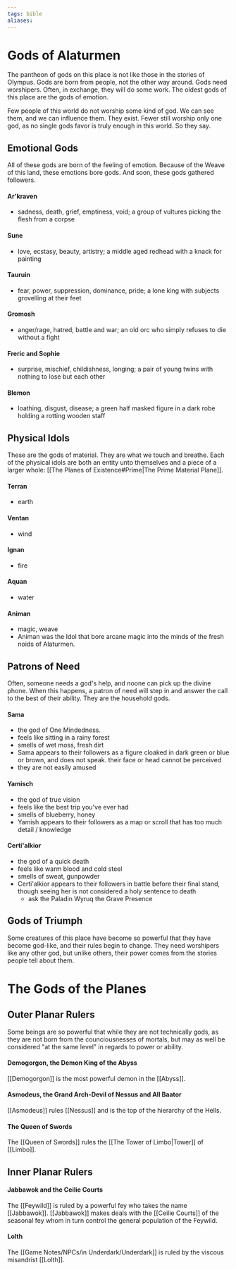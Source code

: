 ```yaml
---
tags: bible
aliases: 
---
```

# Gods of Alaturmen

The pantheon of gods on this place is not like those in the stories of Olympus. Gods are born from people, not the other way around. Gods need worshipers. Often, in exchange, they will do some work. The oldest gods of this place are the gods of emotion.

Few people of this world do not worship some kind of god. We can see them, and we can influence them. They exist. Fewer still worship only one god, as no single gods favor is truly enough in this world. So they say.

## Emotional Gods
All of these gods are born of the feeling of emotion. Because of the Weave of this land, these emotions bore gods. And soon, these gods gathered followers. 

#### Ar'kraven 
- sadness, death, grief, emptiness, void; a group of vultures picking the flesh from a corpse

#### Sune
- love, ecstasy, beauty, artistry; a middle aged redhead with a knack for painting

#### Tauruin
- fear, power, suppression, dominance, pride; a lone king with subjects grovelling at their feet

#### Gromosh
- anger/rage, hatred, battle and war; an old orc who simply refuses to die without a fight

#### Freric and Sophie
- surprise, mischief, childishness, longing; a pair of young twins with nothing to lose but each other

#### Blemon
- loathing, disgust, disease; a green half masked figure in a dark robe holding a rotting wooden staff


## Physical Idols
These are the gods of material. They are what we touch and breathe. Each of the physical idols are both an entity unto themselves and a piece of a larger whole: [[The Planes of Existence#Prime|The Prime Material Plane]].

#### Terran
- earth

#### Ventan
- wind

#### Ignan 
- fire

#### Aquan 
- water

#### Animan
- magic, weave
- Animan was the Idol that bore arcane magic into the minds of the fresh noids of Alaturmen.

## Patrons of Need
Often, someone needs a god's help, and noone can pick up the divine phone. When this happens, a patron of need will step in and answer the call to the best of their ability. They are the household gods.

#### Sama
- the god of One Mindedness.
- feels like sitting in a rainy forest
- smells of wet moss, fresh dirt
- Sama appears to their followers as a figure cloaked in dark green or blue or brown, and does not speak. their face or head cannot be perceived
- they are not easily amused

#### Yamisch
- the god of true vision
- feels like the best trip you've ever had
- smells of blueberry, honey
- Yamish appears to their followers as a map or scroll that has too much detail / knowledge

#### Certi'alkior
- the god of a quick death
- feels like warm blood and cold steel
- smells of sweat, gunpowder
- Certi'alkior appears to their followers in battle before their final stand, though seeing her is not considered a holy sentence to death
	- ask the Paladin Wyruq the Grave Presence

## Gods of Triumph
Some creatures of this place have become so powerful that they have become god-like, and their rules begin to change. They need worshipers like any other god, but unlike others, their power comes from the stories people tell about them. 

####

# The Gods of the Planes
## Outer Planar Rulers
Some beings are so powerful that while they are not technically gods, as they are not born from the counciousnesses of mortals, but may as well be considered "at the same level" in regards to power or ability.

#### Demogorgon, the Demon King of the Abyss
[[Demogorgon]] is the most powerful demon in the [[Abyss]].
#### Asmodeus, the Grand Arch-Devil of Nessus and All Baator
[[Asmodeus]] rules [[Nessus]] and is the top of the hierarchy of the Hells.
#### The Queen of Swords
The [[Queen of Swords]] rules the [[The Tower of Limbo|Tower]] of [[Limbo]].



## Inner Planar Rulers
#### Jabbawok and the Ceilie Courts
The [[Feywild]] is ruled by a powerful fey who takes the name [[Jabbawok]]. [[Jabbawok]] makes deals with the [[Ceilie Courts]] of the seasonal fey whom in turn control the general population of the Feywild.

#### Lolth
The [[Game Notes/NPCs/in Underdark/Underdark]] is ruled by the viscous misandrist [[Lolth]].